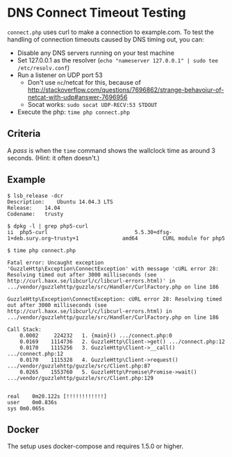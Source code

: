 # DNS Connect Timeout Testing

`connect.php` uses curl to make a connection to example.com. To test the handling of connection timeouts caused by DNS timing out, you can:

* Disable any DNS servers running on your test machine
* Set 127.0.0.1 as the resolver (`echo "nameserver 127.0.0.1" | sudo tee /etc/resolv.conf`)
* Run a listener on UDP port 53
  * Don't use `nc`/netcat for this, because of http://stackoverflow.com/questions/7696862/strange-behavoiur-of-netcat-with-udp#answer-7696956
  * Socat works: `sudo socat UDP-RECV:53 STDOUT`
* Execute the php: `time php connect.php`

## Criteria

A *pass* is when the `time` command shows the wallclock time as around 3 seconds. (Hint: it often doesn't.)

## Example

```
$ lsb_release -dcr
Description:	Ubuntu 14.04.3 LTS
Release:	14.04
Codename:	trusty

$ dpkg -l | grep php5-curl
ii  php5-curl                            5.5.30+dfsg-1+deb.sury.org~trusty+1              amd64        CURL module for php5

$ time php connect.php

Fatal error: Uncaught exception 'GuzzleHttp\Exception\ConnectException' with message 'cURL error 28: Resolving timed out after 3000 milliseconds (see http://curl.haxx.se/libcurl/c/libcurl-errors.html)' in .../vendor/guzzlehttp/guzzle/src/Handler/CurlFactory.php on line 186

GuzzleHttp\Exception\ConnectException: cURL error 28: Resolving timed out after 3000 milliseconds (see http://curl.haxx.se/libcurl/c/libcurl-errors.html) in .../vendor/guzzlehttp/guzzle/src/Handler/CurlFactory.php on line 186

Call Stack:
    0.0002     224232   1. {main}() .../connect.php:0
    0.0169    1114736   2. GuzzleHttp\Client->get() .../connect.php:12
    0.0170    1115256   3. GuzzleHttp\Client->__call() .../connect.php:12
    0.0170    1115328   4. GuzzleHttp\Client->request() .../vendor/guzzlehttp/guzzle/src/Client.php:87
    0.0265    1553760   5. GuzzleHttp\Promise\Promise->wait() .../vendor/guzzlehttp/guzzle/src/Client.php:129


real	0m20.122s [!!!!!!!!!!!!]
user	0m0.836s
sys	0m0.065s
```

## Docker

The setup uses docker-compose and requires 1.5.0 or higher.
